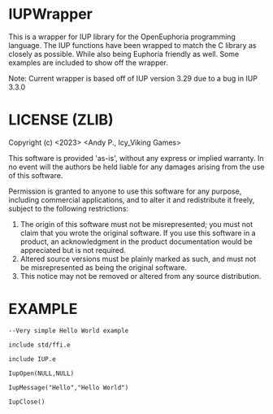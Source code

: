 # IUPWrapper

This is a wrapper for IUP library for the OpenEuphoria programming language. The IUP functions have been wrapped to match the C library as closely as possible. While also being Euphoria friendly as well. Some examples are included to show off the wrapper. 

Note: Current wrapper is based off of IUP version 3.29 due to a bug in IUP 3.3.0

# LICENSE (ZLIB)

Copyright (c) <2023> <Andy P., Icy_Viking Games>

This software is provided 'as-is', without any express or implied
warranty. In no event will the authors be held liable for any damages
arising from the use of this software.

Permission is granted to anyone to use this software for any purpose,
including commercial applications, and to alter it and redistribute it
freely, subject to the following restrictions:

1. The origin of this software must not be misrepresented; you must not
   claim that you wrote the original software. If you use this software
   in a product, an acknowledgment in the product documentation would be
   appreciated but is not required.
2. Altered source versions must be plainly marked as such, and must not be
   misrepresented as being the original software.
3. This notice may not be removed or altered from any source distribution.

# EXAMPLE

```euphoria
--Very simple Hello World example

include std/ffi.e

include IUP.e

IupOpen(NULL,NULL)

IupMessage("Hello","Hello World")

IupClose()
```
